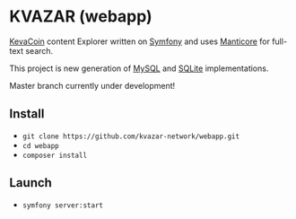 # KVAZAR (webapp)

[KevaCoin](https://github.com/kevacoin-project/) content Explorer written on [Symfony](https://github.com/symfony) and uses [Manticore](https://github.com/manticoresoftware) for full-text search.

This project is new generation of [MySQL](https://github.com/kvazar-network/webapp/tree/mysql) and [SQLite](https://github.com/kvazar-network/webapp/tree/sqlite) implementations.

Master branch currently under development!

## Install

* `git clone https://github.com/kvazar-network/webapp.git`
* `cd webapp`
* `composer install`

## Launch

* `symfony server:start`